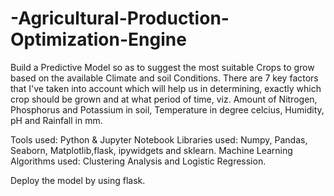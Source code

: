 # -Agricultural-Production-Optimization-Engine
Build a Predictive Model so as to suggest the most suitable Crops to grow based on the available Climate and soil Conditions. 
There are 7 key factors that I've taken into account which will help us in determining, exactly which crop should be grown
 and at what period of time, viz. Amount of Nitrogen, Phosphorus and Potassium in soil, Temperature in degree celcius, Humidity, pH and Rainfall in mm.

Tools used: Python & Jupyter Notebook Libraries used: Numpy, Pandas, Seaborn, Matplotlib,flask, ipywidgets and sklearn.
 Machine Learning Algorithms used: Clustering Analysis and Logistic Regression.

Deploy the model by using flask.

